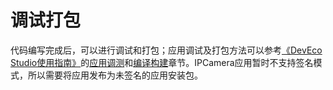 # 调试打包<a name="ZH-CN_TOPIC_0000001055527640"></a>

代码编写完成后，可以进行调试和打包；应用调试及打包方法可以参考[《DevEco Studio使用指南》](https://developer.harmonyos.com/cn/docs/documentation/doc-guides/tools_overview-0000001053582387)的[应用调测](https://developer.harmonyos.com/cn/docs/documentation/doc-guides/ide_debug_device-0000001053822404)和[编译构建](https://developer.harmonyos.com/cn/docs/documentation/doc-guides/build_overview-0000001055075201)章节。IPCamera应用暂时不支持签名模式，所以需要将应用发布为未签名的应用安装包。

